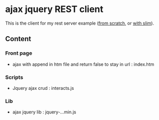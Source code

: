 # ajax jquery REST client #

This is the client for my rest server example ([from scratch](https://github.com/phpdudimanche/rest), or [with slim](https://github.com/phpdudimanche/slim-rest)).   

## Content ##

### Front page ###

- ajax with append in htm file and return false to stay in url : index.htm


### Scripts ###

- Jquery ajax crud : interacts.js


### Lib ###

- ajax jquery lib : jquery-...min.js






